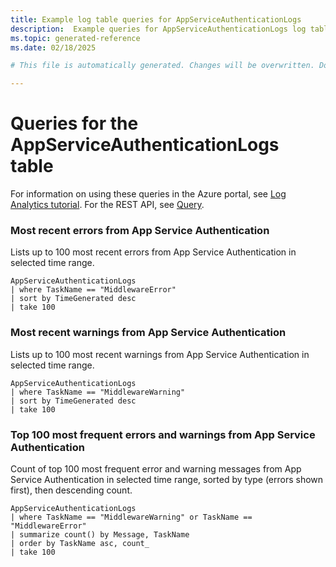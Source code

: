 ```yaml
---
title: Example log table queries for AppServiceAuthenticationLogs
description:  Example queries for AppServiceAuthenticationLogs log table
ms.topic: generated-reference
ms.date: 02/18/2025

# This file is automatically generated. Changes will be overwritten. Do not change this file directly. 

---
```


# Queries for the AppServiceAuthenticationLogs table

For information on using these queries in the Azure portal, see [Log Analytics tutorial](/azure/azure-monitor/logs/log-analytics-tutorial). For the REST API, see [Query](/rest/api/loganalytics/query).


### Most recent errors from App Service Authentication  


Lists up to 100 most recent errors from App Service Authentication in selected time range.  

```query
AppServiceAuthenticationLogs
| where TaskName == "MiddlewareError"
| sort by TimeGenerated desc
| take 100
```



### Most recent warnings from App Service Authentication  


Lists up to 100 most recent warnings from App Service Authentication in selected time range.  

```query
AppServiceAuthenticationLogs
| where TaskName == "MiddlewareWarning"
| sort by TimeGenerated desc
| take 100
```



### Top 100 most frequent errors and warnings from App Service Authentication  


Count of top 100 most frequent error and warning messages from App Service Authentication in selected time range, sorted by type (errors shown first), then descending count.  

```query
AppServiceAuthenticationLogs
| where TaskName == "MiddlewareWarning" or TaskName == "MiddlewareError"
| summarize count() by Message, TaskName
| order by TaskName asc, count_
| take 100
```

